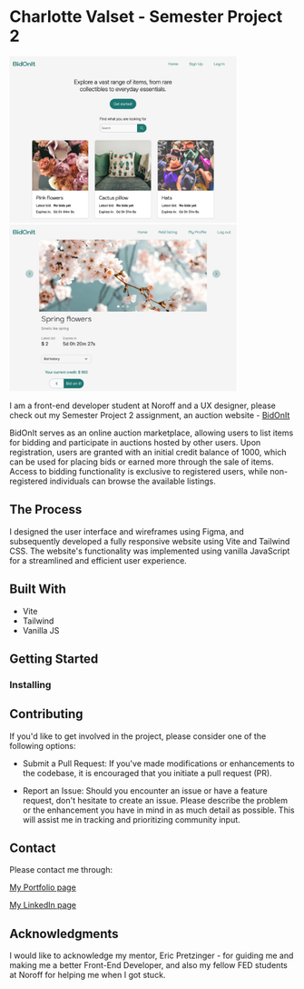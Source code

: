 # Charlotte Valset - Semester Project 2

<img src="./images/homepageScreenshot.jpg" alt="Homepage Screenshot" width="400"/>
<img src="./images/listingScreenshot.jpg" alt="Listing Screenshot" width="400"/>

I am a front-end developer student at Noroff and a UX designer, please check out my Semester Project 2 assignment, an auction website - [BidOnIt](https://bidonit.netlify.app)

BidOnIt serves as an online auction marketplace, allowing users to list items for bidding and participate in auctions hosted by other users. Upon registration, users are granted with an initial credit balance of 1000, which can be used for placing bids or earned more through the sale of items. Access to bidding functionality is exclusive to registered users, while non-registered individuals can browse the available listings.

## The Process

I designed the user interface and wireframes using Figma, and subsequently developed a fully responsive website using Vite and Tailwind CSS. The website's functionality was implemented using vanilla JavaScript for a streamlined and efficient user experience.

## Built With

- Vite
- Tailwind
- Vanilla JS

## Getting Started

### Installing

## Contributing

If you'd like to get involved in the project, please consider one of the following options:

- Submit a Pull Request:
  If you've made modifications or enhancements to the codebase, it is encouraged that you initiate a pull request (PR).

- Report an Issue:
  Should you encounter an issue or have a feature request, don't hesitate to create an issue. Please describe the problem or the enhancement you have in mind in as much detail as possible. This will assist me in tracking and prioritizing community input.

## Contact

Please contact me through:

[My Portfolio page](https://charlottevalset-portfolio.netlify.app)

[My LinkedIn page](https://www.linkedin.com/in/charlotte-valset-6195b521a/)

## Acknowledgments

I would like to acknowledge my mentor, Eric Pretzinger - for guiding me and making me a better Front-End Developer, and also my fellow FED students at Noroff for helping me when I got stuck.
